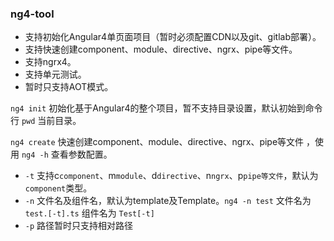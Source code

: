 ### ng4-tool

- 支持初始化Angular4单页面项目（暂时必须配置CDN以及git、gitlab部署）。
- 支持快速创建component、module、directive、ngrx、pipe等文件。
- 支持ngrx4。
- 支持单元测试。
- 暂时只支持AOT模式。

`ng4 init` 初始化基于Angular4的整个项目，暂不支持目录设置，默认初始到命令行 `pwd` 当前目录。

`ng4 create` 快速创建component、module、directive、ngrx、pipe等文件 ，使用 `ng4 -h` 查看参数配置。

- `-t` 支持c`component`、m`module`、d`directive`、n`ngrx`、p`pipe等文件`，默认为`component`类型。
- `-n` 文件名及组件名，默认为template及Template。`ng4 -n test` 文件名为 `test.[-t].ts` 组件名为 `Test[-t]` 
- `-p` 路径暂时只支持相对路径
